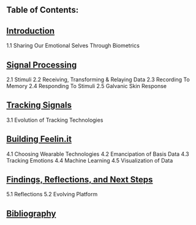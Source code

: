 ## Table of Contents:

## [Introduction](https://github.com/compagnb/thesis/blob/master/writing/sect1.md)
   1.1 Sharing Our Emotional Selves Through Biometrics
## [Signal Processing](https://github.com/compagnb/thesis/blob/master/writing/sect2.md)
   2.1 Stimuli
   2.2 Receiving, Transforming & Relaying Data
   2.3 Recording To Memory
   2.4 Responding To Stimuli
   2.5 Galvanic Skin Response
## [Tracking Signals](https://github.com/compagnb/thesis/blob/master/writing/sect3.md)
   3.1 Evolution of Tracking Technologies
## [Building Feelin.it](https://github.com/compagnb/thesis/blob/master/writing/sect4.md)
   4.1 Choosing Wearable Technologies
   4.2 Emancipation of Basis Data
   4.3 Tracking Emotions
   4.4 Machine Learning
   4.5 Visualization of Data
## [Findings, Reflections, and Next Steps](https://github.com/compagnb/thesis/blob/master/writing/sect5.md)
   5.1 Reflections
   5.2 Evolving Platform
## [Bibliography](https://github.com/compagnb/thesis/blob/master/writing/readingList.md)
